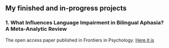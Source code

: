 ## My finished and in-progress projects

### 1. What Influences Language Impairment in Bilingual Aphasia? A Meta-Analytic Review
The open access paper published in Frontiers in Psychology. [Here it is](https://www.frontiersin.org/articles/10.3389/fpsyg.2019.00445/full)
